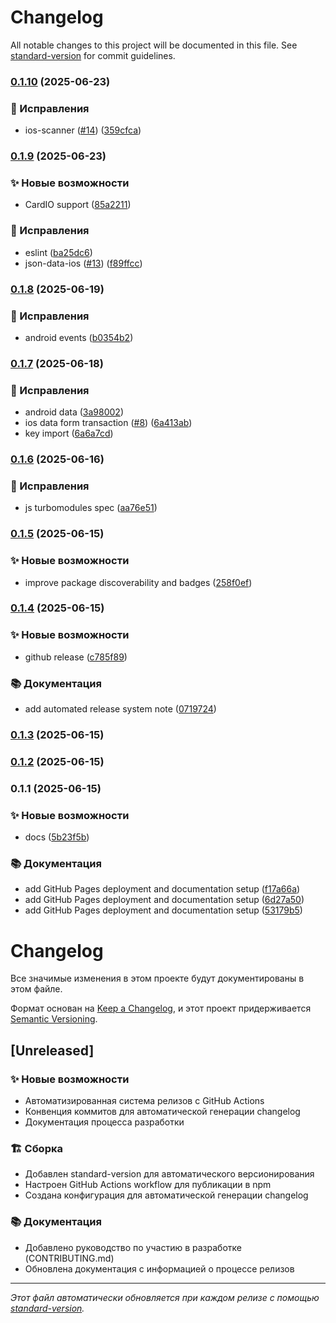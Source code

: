# Changelog

All notable changes to this project will be documented in this file. See [standard-version](https://github.com/conventional-changelog/standard-version) for commit guidelines.

### [0.1.10](https://github.com/leonidmolchanov/react-native-cloudpayments-sdk/compare/v0.1.9...v0.1.10) (2025-06-23)


### 🐛 Исправления

* ios-scanner ([#14](https://github.com/leonidmolchanov/react-native-cloudpayments-sdk/issues/14)) ([359cfca](https://github.com/leonidmolchanov/react-native-cloudpayments-sdk/commit/359cfcabc6fc5b76beb1c8a86549a6d928413c5d))

### [0.1.9](https://github.com/leonidmolchanov/react-native-cloudpayments-sdk/compare/v0.1.8...v0.1.9) (2025-06-23)


### ✨ Новые возможности

* CardIO support  ([85a2211](https://github.com/leonidmolchanov/react-native-cloudpayments-sdk/commit/85a221125503a073d57dacd21f3cabcf2b758461))


### 🐛 Исправления

* eslint ([ba25dc6](https://github.com/leonidmolchanov/react-native-cloudpayments-sdk/commit/ba25dc6e85da022322cff8351259c780072b9e8d))
* json-data-ios ([#13](https://github.com/leonidmolchanov/react-native-cloudpayments-sdk/issues/13)) ([f89ffcc](https://github.com/leonidmolchanov/react-native-cloudpayments-sdk/commit/f89ffcc2fe3577001bf410fec991d68ee87814eb))

### [0.1.8](https://github.com/leonidmolchanov/react-native-cloudpayments-sdk/compare/v0.1.7...v0.1.8) (2025-06-19)


### 🐛 Исправления

* android events  ([b0354b2](https://github.com/leonidmolchanov/react-native-cloudpayments-sdk/commit/b0354b2e9b5faff56bbe91c0890def37164a253e))

### [0.1.7](https://github.com/leonidmolchanov/react-native-cloudpayments-sdk/compare/v0.1.6...v0.1.7) (2025-06-18)

### 🐛 Исправления

- android data ([3a98002](https://github.com/leonidmolchanov/react-native-cloudpayments-sdk/commit/3a980025a99a38350d993fab646a433f443ca7f1))
- ios data form transaction ([#8](https://github.com/leonidmolchanov/react-native-cloudpayments-sdk/issues/8)) ([6a413ab](https://github.com/leonidmolchanov/react-native-cloudpayments-sdk/commit/6a413ab5e3f8578473b24ceb35c2f1771ff0bd3c))
- key import ([6a6a7cd](https://github.com/leonidmolchanov/react-native-cloudpayments-sdk/commit/6a6a7cdb4bbb6dcee8d90b30211ecd2947220862))

### [0.1.6](https://github.com/leonidmolchanov/react-native-cloudpayments-sdk/compare/v0.1.5...v0.1.6) (2025-06-16)

### 🐛 Исправления

- js turbomodules spec ([aa76e51](https://github.com/leonidmolchanov/react-native-cloudpayments-sdk/commit/aa76e519ebed32067a23e825e194ce1d2446cc97))

### [0.1.5](https://github.com/leonidmolchanov/react-native-cloudpayments-sdk/compare/v0.1.4...v0.1.5) (2025-06-15)

### ✨ Новые возможности

- improve package discoverability and badges ([258f0ef](https://github.com/leonidmolchanov/react-native-cloudpayments-sdk/commit/258f0ef81829b5cd7468f2e6d85a05859d4ed893))

### [0.1.4](https://github.com/leonidmolchanov/react-native-cloudpayments-sdk/compare/v0.1.3...v0.1.4) (2025-06-15)

### ✨ Новые возможности

- github release ([c785f89](https://github.com/leonidmolchanov/react-native-cloudpayments-sdk/commit/c785f895dbe1cfd6a86089d212254f46e9377f2e))

### 📚 Документация

- add automated release system note ([0719724](https://github.com/leonidmolchanov/react-native-cloudpayments-sdk/commit/0719724b6c430997b57e8ac62f3313de59c6c3a4))

### [0.1.3](https://github.com/leonidmolchanov/react-native-cloudpayments-sdk/compare/v0.1.2...v0.1.3) (2025-06-15)

### [0.1.2](https://github.com/leonidmolchanov/react-native-cloudpayments-sdk/compare/v0.1.1...v0.1.2) (2025-06-15)

### 0.1.1 (2025-06-15)

### ✨ Новые возможности

- docs ([5b23f5b](https://github.com/leonidmolchanov/react-native-cloudpayments-sdk/commit/5b23f5b418680f97461c52afd4d674890d44db71))

### 📚 Документация

- add GitHub Pages deployment and documentation setup ([f17a66a](https://github.com/leonidmolchanov/react-native-cloudpayments-sdk/commit/f17a66ab9cade1d0135d37bf360001635581af74))
- add GitHub Pages deployment and documentation setup ([6d27a50](https://github.com/leonidmolchanov/react-native-cloudpayments-sdk/commit/6d27a508e09a91e0bcd79e3560097755ec885060))
- add GitHub Pages deployment and documentation setup ([53179b5](https://github.com/leonidmolchanov/react-native-cloudpayments-sdk/commit/53179b50aca2e3d1d4b2e58d4e2ce69d0ca55314))

# Changelog

Все значимые изменения в этом проекте будут документированы в этом файле.

Формат основан на [Keep a Changelog](https://keepachangelog.com/en/1.0.0/),
и этот проект придерживается [Semantic Versioning](https://semver.org/spec/v2.0.0.html).

## [Unreleased]

### ✨ Новые возможности

- Автоматизированная система релизов с GitHub Actions
- Конвенция коммитов для автоматической генерации changelog
- Документация процесса разработки

### 🏗️ Сборка

- Добавлен standard-version для автоматического версионирования
- Настроен GitHub Actions workflow для публикации в npm
- Создана конфигурация для автоматической генерации changelog

### 📚 Документация

- Добавлено руководство по участию в разработке (CONTRIBUTING.md)
- Обновлена документация с информацией о процессе релизов

---

_Этот файл автоматически обновляется при каждом релизе с помощью [standard-version](https://github.com/conventional-changelog/standard-version)._
